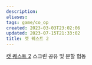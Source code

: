 ```yaml
---
description:
aliases: 
tags: game/co_op 
created: 2023-03-03T23:02:06
updated: 2023-07-15T21:33:02
title: 캣 퀘스트 2
---
```

[캣 퀘스트 2](https://store.steampowered.com/app/914710/Cat_Quest_II/) 스크린 공유 및 분할 협동
